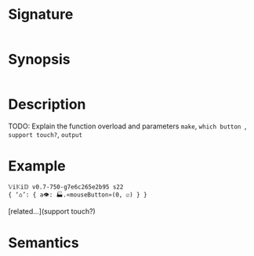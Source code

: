 # Signature
```vikid-signature
```

# Synopsis
```vikid-synopsis
```

# Description
TODO: Explain the function overload and parameters `make`, `which button `, `support touch?`, `output`

# Example
```vikid-script
𝕍i𝕂i𝔻 v0.7-750-g7e6c265e2b95 s22
{ ‘⌂’: { a👁: 🏭.«mouseButton»(0, ☑) } }
```


[related...](support touch?)

# Semantics